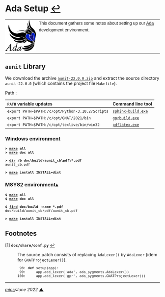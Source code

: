 # <span id="top">Ada Setup</span> <span style="size:25%;"><a href="README.md">↩</a></span>

<table style="font-family:Helvetica,Arial;font-size:14px;line-height:1.6;">
  <tr>
  <td style="border:0;padding:0 10px 0 0;min-width:100px;"><a href="https://www.adacore.com/" rel="external"><img style="border:0;" src="./docs/images/adamascot.png" width="100" alt="Ada project"/></a></td>
  <td style="border:0;padding:0;vertical-align:text-top;">This document gathers some notes about setting up our <a href="https://www.adacore.com/" rel="external">Ada</a> development environment.
  </td>
  </tr>
</table>


## <span id="aunit">`aunit` Library</span>

We download the archive [`aunit-22.0.0.zip`](https://github.com/AdaCore/aunit/releases/tag/v22.0.0) and extract the source directory `aunit-22.0.0` (which contains the project file `Makefile`).

Path :

| `PATH` variable updates                          | Command line tool  |
|:-------------------------------------------------|:-------------------|
| `export PATH=$PATH:/c/opt/Python-3.10.2/Scripts` | [`sphinx-build.exe`][tool_sphinx-build] |
| `export PATH=$PATH:/c/opt/GNAT/2021/bin`         | [`gprbuild.exe`][tool_gprbuild]     |
| `export PATH=$PATH:/c/opt/texlive/bin/win32`     | [`pdflatex.exe`][tool_pdflatex]     |

### <span id="aunit_windows">Windows environment</span>

<pre style="font-size:80%;">
<b>&gt; <a href="https://www.gnu.org/software/make/manual/html_node/Running.html" rel="external">make</a> all</b>
<b>&gt; <a href="https://www.gnu.org/software/make/manual/html_node/Running.html">make</a> doc all</b>
&nbsp;
<b>&gt; <a href="https://docs.microsoft.com/en-us/windows-server/administration/windows-commands/dir">dir</a> /b doc\build\aunit_cb\pdf\*.pdf</b>
aunit_cb.pdf
&nbsp;
<b>&gt; <a href="https://www.gnu.org/software/make/manual/html_node/Running.html" rel="external">make</a> install INSTALL=dist</b>
</pre>

### <span id="aunit_msys2">MSYS2 environment</span>[**&#x25B4;**](#top)

<pre style="font-size:80%;">
<b>$ <a href="https://www.gnu.org/software/make/manual/html_node/Running.html" rel="external">make</a> all</b>
<b>$ <a href="https://www.gnu.org/software/make/manual/html_node/Running.html">make</a> doc all</b>
&nbsp;
<b>$ <a href="https://man7.org/linux/man-pages/man1/find.1.html">find</a> doc/build -name *.pdf</b>
doc/build/aunit_cb/pdf/aunit_cb.pdf
&nbsp;
<b>&gt; <a href="https://www.gnu.org/software/make/manual/html_node/Running.html" rel="external">make</a> install INSTALL=dist</b>
</pre>

## <span id="footnotes">Footnotes</span>

<span id="footnote_01">[1]</span> **`doc/share/conf.py`** [↩](#anchor_01)

<dl><dd>
The source patch consists of replacing <code>AdaLexer()</code> by <code>AdaLexer</code> (idem for <code>GNATProjectLexer()</code>).
</dd>
<dd>
<pre style="font-size:80%;">
 98: <b>def</b> setup(app):
 99:     app.add_lexer('ada', ada_pygments.AdaLexer())
100:     app.add_lexer('gpr', ada_pygments.GNATProjectLexer())
</pre>
</dd></dl>

***

*[mics](https://lampwww.epfl.ch/~michelou/)/June 2022* [**&#9650;**](#top)
<span id="bottom">&nbsp;</span>

<!-- link refs -->

[tool_gprbuild]: https://docs.adacore.com/gprbuild-docs/html/gprbuild_ug/building_with_gprbuild.html
[tool_pdflatex]: https://manpages.debian.org/experimental/texlive-latex-base/pdflatex.1.en.html
[tool_sphinx-build]: https://www.sphinx-doc.org/en/master/man/sphinx-build.html
